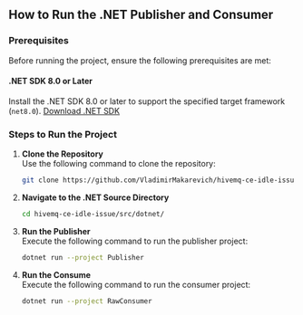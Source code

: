 ## How to Run the .NET Publisher and Consumer

### Prerequisites

Before running the project, ensure the following prerequisites are met:

#### .NET SDK 8.0 or Later

Install the .NET SDK 8.0 or later to support the specified target framework (`net8.0`). [Download .NET SDK](https://dotnet.microsoft.com/download)

### Steps to Run the Project

1. **Clone the Repository**  
    Use the following command to clone the repository:
    
    ```bash
    git clone https://github.com/VladimirMakarevich/hivemq-ce-idle-issue.git
    ```
    
2. **Navigate to the .NET Source Directory**  
    
    ```bash
    cd hivemq-ce-idle-issue/src/dotnet/
    ```
    
3. **Run the Publisher**  
    Execute the following command to run the publisher project:
    
    ```bash
    dotnet run --project Publisher
    ```

4. **Run the Consume**  
    Execute the following command to run the consumer project:
    
    ```bash
    dotnet run --project RawConsumer
    ```
